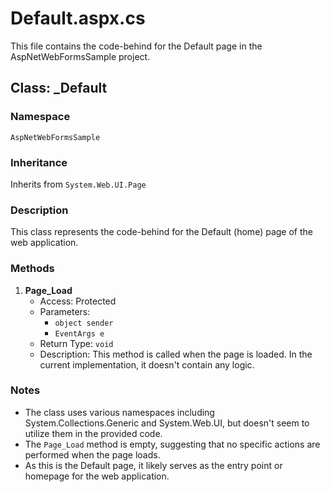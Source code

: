 # Default.aspx.cs

This file contains the code-behind for the Default page in the AspNetWebFormsSample project.

## Class: _Default

### Namespace
`AspNetWebFormsSample`

### Inheritance
Inherits from `System.Web.UI.Page`

### Description
This class represents the code-behind for the Default (home) page of the web application.

### Methods

1. **Page_Load**
   - Access: Protected
   - Parameters: 
     - `object sender`
     - `EventArgs e`
   - Return Type: `void`
   - Description: This method is called when the page is loaded. In the current implementation, it doesn't contain any logic.

### Notes
- The class uses various namespaces including System.Collections.Generic and System.Web.UI, but doesn't seem to utilize them in the provided code.
- The `Page_Load` method is empty, suggesting that no specific actions are performed when the page loads.
- As this is the Default page, it likely serves as the entry point or homepage for the web application.